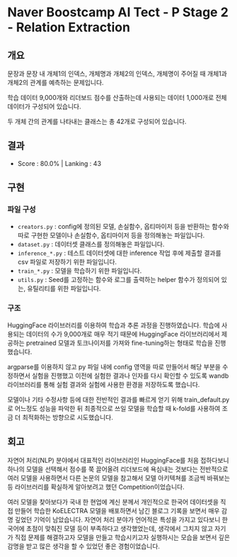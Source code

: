 # Naver Boostcamp AI Tect - P Stage 2 - Relation Extraction

## 개요

문장과 문장 내 개체1의 인덱스, 개체명과 개체2의 인덱스, 개체명이 주어질 때 개체1과 개체2의 관계를 예측하는 문제입니다.

학습 데이터 9,000개와 리더보드 점수를 산출하는데 사용되는 데이터 1,000개로 전체 데이터가 구성되어 있습니다.

두 개체 간의 관계를 나타내는 클래스는 총 42개로 구성되어 있습니다.

## 결과

- Score : 80.0% | Lanking : 43

## 구현

### 파일 구성

- `creators.py` : config에 정의된 모델, 손실함수, 옵티마이저 등을 반환하는 함수와 따로 구현한 모델이나 손실함수, 옵티마이저 등을 정의해놓는 파일입니다.
- `dataset.py` : 데이터셋 클래스를 정의해놓은 파일입니다.
- `inference_*.py` : 테스트 데이터셋에 대한 inference 작업 후에 제출할 결과를 csv 파일로 저장하기 위한 파일입니다.
- `train_*.py` : 모델을 학습하기 위한 파일입니다.
- `utils.py` : Seed를 고정하는 함수와 로그를 출력하는 helper 함수가 정의되어 있는, 유틸리티를 위한 파일입니다.

### 구조

HuggingFace 라이브러리를 이용하여 학습과 추론 과정을 진행하였습니다. 학습에 사용되는 데이터의 수가 9,000개로 매우 적기 때문에 HuggingFace 라이브러리에서 제공하는 pretrained 모델과 토크나이저를 가져와 fine-tuning하는 형태로 학습을 진행했습니다.

argparse를 이용하지 않고 py 파일 내에 config 영역을 따로 만들어서 해당 부분을 수정하면서 실험을 진행했고 이전에 실험한 결과나 인자를 다시 확인할 수 있도록 wandb 라이브러리를 통해 실험 결과와 실험에 사용한 환경을 저장하도록 했습니다.

모델이나 기타 수정사항 등에 대한 전반적인 결과를 빠르게 얻기 위해 train_default.py로 어느정도 성능을 파악한 뒤 최종적으로 쓰일 모델을 학습할 때 k-fold를 사용하여 조금 더 최적화하는 방향으로 시도했습니다.

## 회고

자연어 처리(NLP) 분야에서 대표적인 라이브러리인 HuggingFace를 처음 접하다보니 하나의 모델을 선택해서 점수를 쭉 끌어올려 리더보드에 욕심내는 것보다는 전반적으로 여러 모델을 사용하면서 다른 논문의 모델을 참고해서 모델 아키텍쳐를 조금씩 바꿔보는 등 라이브러리를 확실하게 알아보려고 했던 Competition이었습니다.

여러 모델을 찾아보다가 국내 한 현업에 계신 분께서 개인적으로 한국어 데이터셋을 직접 만들어 학습한 KoELECTRA 모델을 배포하면서 남긴 블로그 기록을 보면서 매우 감명 깊었던 기억이 남았습니다. 자연어 처리 분야가 언어적은 특성을 가지고 있다보니 한국어에 초점이 맞춰진 모델 등이 부족하다고 생각했었는데, 생각에서 그치지 않고 자기가 직접 문제를 해결하고자 모델을 만들고 학습시키고자 실행하시는 모습을 보면서 깊은 감명을 받고 많은 생각을 할 수 있었던 좋은 경험이었습니다.